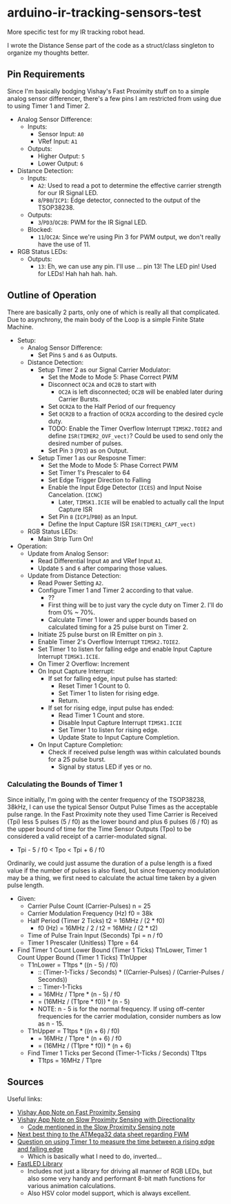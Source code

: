 # arduino-ir-tracking-sensors-test

More specific test for my IR tracking robot head.

I wrote the Distance Sense part of the code as a struct/class singleton to organize my thoughts better.



## Pin Requirements

Since I'm basically bodging Vishay's Fast Proximity stuff on to a simple analog sensor differencer, there's a few pins I am restricted from using due to using Timer 1 and Timer 2.

- Analog Sensor Difference:
  - Inputs:
    - Sensor Input: `A0`
    - VRef Input: `A1`
  - Outputs:
    - Higher Output: `5`
    - Lower Output: `6`
- Distance Detection:
  - Inputs:
    - `A2`: Used to read a pot to determine the effective carrier strength for our IR Signal LED.
    - `8`/`PB0`/`ICP1`: Edge detector, connected to the output of the TSOP38238.
  - Outputs:
    - `3`/`PD3`/`OC2B`: PWM for the IR Signal LED.
  - Blocked:
    - `11`/`OC2A`: Since we're using Pin 3 for PWM output, we don't really have the use of 11.
- RGB Status LEDs:
  - Outputs:
    - `13`: Eh, we can use any pin.  I'll use ... pin 13!  The LED pin!  Used for LEDs!  Hah hah hah.  hah.



## Outline of Operation

There are basically 2 parts, only one of which is really all that complicated.  Due to asynchrony, the main body of the Loop is a simple Finite State Machine.

- Setup:
  - Analog Sensor Difference:
    - Set Pins `5` and `6` as Outputs.
  - Distance Detection:
    - Setup Timer 2 as our Signal Carrier Modulator:
      - Set the Mode to Mode 5: Phase Correct PWM
      - Disconnect `OC2A` and `OC2B` to start with
        - `OC2A` is left disconnected; `OC2B` will be enabled later during Carrier Bursts.
      - Set `OCR2A` to the Half Period of our frequency
      - Set `OCR2B` to a fraction of `OCR2A` according to the desired cycle duty.
      - TODO: Enable the Timer Overflow Interrupt `TIMSK2.TOIE2` and define `ISR(TIMER2_OVF_vect)`?  Could be used to send only the desired number of pulses.
      - Set Pin `3` (`PD3`) as on Output.
    - Setup Timer 1 as our Resposne Timer:
      - Set the Mode to Mode 5: Phase Correct PWM
      - Set Timer 1's Prescaler to 64
      - Set Edge Trigger Direction to Falling
      - Enable the Input Edge Detector (`ICES`) and Input Noise Cancelation. (`ICNC`)
        - Later, `TIMSK1.ICIE` will be enabled to actually call the Input Capture ISR
      - Set Pin `8` (`ICP1`/`PB0`) as an Input.
      - Define the Input Capture ISR `ISR(TIMER1_CAPT_vect)`
  - RGB Status LEDs:
    - Main Strip Turn On!
- Operation:
  - Update from Analog Sensor:
    - Read Differential Input `A0` and VRef Input `A1`.
    - Update `5` and `6` after comparing those values.
  - Update from Distance Detection:
    - Read Power Setting `A2`.
    - Configure Timer 1 and Timer 2 according to that value.
      - ??
      - First thing will be to just vary the cycle duty on Timer 2.  I'll do from 0% ~ 70%.
      - Calculate Timer 1 lower and upper bounds based on calculated timing for a 25 pulse burst on Timer 2.
    - Initiate 25 pulse burst on IR Emitter on pin `3`.
    - Enable Timer 2's Overflow Interrupt `TIMSK2.TOIE2`.
    - Set Timer 1 to listen for falling edge and enable Input Capture Interrupt `TIMSK1.ICIE`.
    - On Timer 2 Overflow: Increment
    - On Input Capture Interrupt:
      - If set for falling edge, input pulse has started:
        - Reset Timer 1 Count to 0.
        - Set Timer 1 to listen for rising edge.
        - Return.
      - If set for rising edge, input pulse has ended:
        - Read Timer 1 Count and store.
        - Disable Input Capture Interrupt `TIMSK1.ICIE`
        - Set Timer 1 to listen for rising edge.
        - Update State to Input Capture Completion.
    - On Input Capture Completion:
      - Check if received pulse length was within calculated bounds for a 25 pulse burst.
        - Signal by status LED if yes or no.


### Calculating the Bounds of Timer 1

Since initially, I'm going with the center frequency of the TSOP38238, 38kHz, I can use the typical Sensor Output Pulse Times as the acceptable pulse range.  In the Fast Proximity note they used Time Carrier is Received (Tpi) less 5 pulses (5 / f0) as the lower bound and plus 6 pulses (6 / f0) as the upper bound of time for the Time Sensor Outputs (Tpo) to be considered a valid receipt of a carrier-modulated signal.

- Tpi - 5 / f0 \< Tpo \< Tpi + 6 / f0

Ordinarily, we could just assume the duration of a pulse length is a fixed value if the number of pulses is also fixed, but since frequency modulation may be a thing, we first need to calculate the actual time taken by a given pulse length.

- Given:
  - Carrier Pulse Count (Carrier-Pulses) n = 25
  - Carrier Modulation Frequency (Hz) f0 = 38k
  - Half Period (Timer 2 Ticks) t2 = 16MHz / (2 * f0)
    - f0 (Hz) = 16MHz / 2 / t2 = 16MHz / (2 * t2)
  - Time of Pulse Train Input (Seconds) Tpi = n / f0
  - Timer 1 Prescaler (Unitless) T1pre = 64
- Find Timer 1 Count Lower Bound (Timer 1 Ticks) T1nLower, Timer 1 Count Upper Bound (Timer 1 Ticks) T1nUpper
  - T1nLower = T1tps * ((n - 5) / f0)
    - :: (Timer-1-Ticks / Seconds) * ((Carrier-Pulses) / (Carrier-Pulses / Seconds))
    - :: Timer-1-Ticks
    - = 16MHz / T1pre * (n - 5) / f0
    - = (16MHz / (T1pre * f0)) * (n - 5)
    - NOTE: n - 5 is for the normal frequency.  If using off-center frequencies for the carrier modulation, consider numbers as low as n - 15.
  - T1nUpper = T1tps * ((n + 6) / f0)
    - = 16MHz / T1pre * (n + 6) / f0
    - = (16MHz / (T1pre * f0)) * (n + 6)
  - Find Timer 1 Ticks per Second (Timer-1-Ticks / Seconds) T1tps
    - T1tps = 16MHz / T1pre



## Sources

Useful links:
- [Vishay App Note on Fast Proximity Sensing](http://www.vishay.com/docs/82741/tssp4056sensor.pdf)
- [Vishay App Note on Slow Proximity Sensing with Directionality](https://www.vishay.com/docs/82729/tsspagcpsensor.pdf)
  - [Code mentioned in the Slow Proximity Sensing note](http://www.vishay.com/doc?82728)
- [Next best thing to the ATMega32 data sheet regarding FWM](https://www.arduino.cc/en/Tutorial/SecretsOfArduinoPWM)
- [Question on using Timer 1 to measure the time between a rising edge and falling edge](https://arduino.stackexchange.com/questions/8782/how-to-use-timer1-at328mega-to-measure-the-time-between-rising-edges-of-two-in)
  - Which is basically what I need to do, inverted...
- [FastLED Library](http://fastled.io/)
  - Includes not just a library for driving all manner of RGB LEDs, but also some very handy and performant 8-bit math functions for various animation calculations.
  - Also HSV color model support, which is always excellent.
